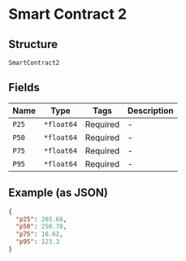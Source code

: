 # Smart Contract 2

## Structure

`SmartContract2`

## Fields

| Name  | Type       | Tags     | Description |
| ----- | ---------- | -------- | ----------- |
| `P25` | `*float64` | Required | -           |
| `P50` | `*float64` | Required | -           |
| `P75` | `*float64` | Required | -           |
| `P95` | `*float64` | Required | -           |

## Example (as JSON)

```json
{
  "p25": 203.68,
  "p50": 250.78,
  "p75": 10.62,
  "p95": 123.3
}
```
